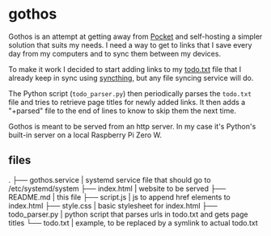 # gothos

Gothos is an attempt at getting away from [Pocket](https://getpocket.com) and self-hosting a simpler solution that suits my needs. I need a way to get to links that I save every day from my computers and to sync them between my devices.

To make it work I decided to start adding links to my [todo.txt](http://todotxt.org/) file that I already keep in sync using [syncthing](https://syncthing.net/), but any file syncing service will do. 

The Python script (`todo_parser.py`) then periodically parses the `todo.txt` file and tries to retrieve page titles for newly added links. It then adds a "+parsed" file to the end of lines to know to skip them the next time.

Gothos is meant to be served from an http server. In my case it's Python's built-in server on a local Raspberry Pi Zero W.

## files

.
├── gothos.service	| systemd service file that should go to /etc/systemd/system
├── index.html		| website to be served
├── README.md		| this file
├── script.js		| js to append href elements to index.html
├── style.css		| basic stylesheet for index.html
├── todo_parser.py	| python script that parses urls in todo.txt and gets page titles
└── todo.txt		| example, to be replaced by a symlink to actual todo.txt
